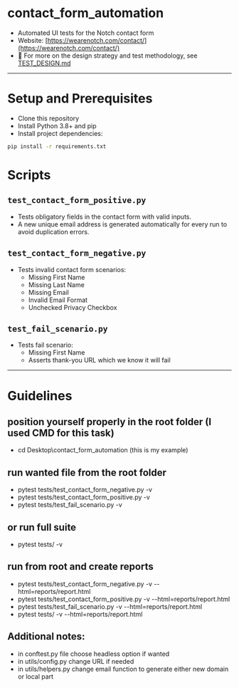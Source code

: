 # contact_form_automation
- Automated UI tests for the Notch contact form
- Website: [https://wearenotch.com/contact/](https://wearenotch.com/contact/)
- 📘 For more on the design strategy and test methodology, see [TEST_DESIGN.md](./TEST_DESIGN.md)

---

# Setup and Prerequisites

- Clone this repository  
- Install Python 3.8+ and pip  
- Install project dependencies:

```bash
pip install -r requirements.txt
```

# Scripts

## `test_contact_form_positive.py`
- Tests obligatory fields in the contact form with valid inputs.
- A new unique email address is generated automatically for every run to avoid duplication errors.

## `test_contact_form_negative.py`
- Tests invalid contact form scenarios:
  - Missing First Name  
  - Missing Last Name  
  - Missing Email  
  - Invalid Email Format  
  - Unchecked Privacy Checkbox

## `test_fail_scenario.py`
- Tests fail scenario:
  - Missing First Name  
  - Asserts thank-you URL which we know it will fail

---

# Guidelines
## position yourself properly in the root folder (I used CMD for this task)
- cd Desktop\contact_form_automation  (this is my example)

## run wanted file from the root folder
- pytest tests/test_contact_form_negative.py -v
- pytest tests/test_contact_form_positive.py -v
- pytest tests/test_fail_scenario.py -v

## or run full suite
- pytest tests/ -v

## run from root and create reports
- pytest tests/test_contact_form_negative.py -v --html=reports/report.html
- pytest tests/test_contact_form_positive.py -v --html=reports/report.html
- pytest tests/test_fail_scenario.py -v --html=reports/report.html
- pytest tests/ -v --html=reports/report.html

## Additional notes:
- in conftest.py file choose headless option if wanted
- in utils/config.py change URL if needed
- in utils/helpers.py change email function to generate either new domain or local part


